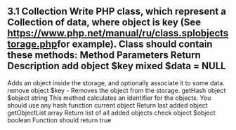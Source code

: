 3.1 Collection
Write PHP class, which represent a Collection of data, where object is key (See
https://www.php.net/manual/ru/class.splobjectstorage.php
​
for example). Class should contain these
methods:
Method  Parameters  Return  Description
add  object $key
mixed $data = NULL
-
Adds an object inside the
storage, and optionally
associate it to some data.
remove  object $key  -  Removes the object from
the storage.
getHash  object $object  string  This method calculates an
identifier for the objects.
You should use any hash
function
current  object  Return last added object
getObjectList  array  Return list of all added
objects
check  object $object  boolean  Function should return true
